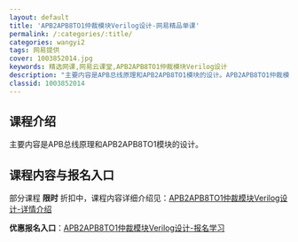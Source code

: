```yaml
---
layout: default
title: 'APB2APB8TO1仲裁模块Verilog设计-网易精品单课'
permalink: /:categories/:title/
categories: wangyi2
tags: 网易提供
cover: 1003852014.jpg
keywords: 精选网课,网易云课堂,APB2APB8TO1仲裁模块Verilog设计
description: "主要内容是APB总线原理和APB2APB8TO1模块的设计。APB2APB8TO1仲裁模块Verilog设计"
classid: 1003852014
---
```


## 课程介绍

主要内容是APB总线原理和APB2APB8TO1模块的设计。

## 课程内容与报名入口

部分课程 **限时** 折扣中，课程内容详细介绍见：[APB2APB8TO1仲裁模块Verilog设计-详情介绍](https://study.163.com/course/introduction/1003852014.htm?share=1&shareId=1025206652&utm_campaign=share&utm_medium=iphoneShare&utm_source=&utm_u=1025206652)

**优惠报名入口**：[APB2APB8TO1仲裁模块Verilog设计-报名学习](https://study.163.com/course/introduction/1003852014.htm?share=1&shareId=1025206652&utm_campaign=share&utm_medium=iphoneShare&utm_source=&utm_u=1025206652)

